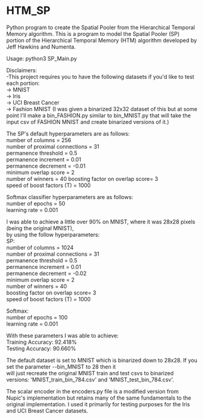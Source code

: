 # HTM_SP
Python program to create the Spatial Pooler from the Hierarchical Temporal Memory algorithm. This is a program to model the Spatial Pooler (SP) portion of the Hierarchical Temporal Memory (HTM) algorithm developed by Jeff Hawkins and Numenta.

Usage: python3 SP_Main.py

Disclaimers:  
              -This project requires you to have the following datasets if you'd like to test each portion:  
                -> MNIST  
                -> Iris  
                -> UCI Breast Cancer  
                -> Fashion MNIST (I was given a binarized 32x32 dataset of this but at some point I'll make a bin_FASHION.py similar to bin_MNIST.py that will take the input csv of FASHION MNIST and create binarized versions of it.)  


The SP's default hyperparameters are as follows:  
number of columns               = 256  
number of proximal connections  = 31  
permanence threshold            = 0.5  
permanence increment            = 0.01  
permanence decrement            = -0.01  
minimum overlap score           = 2  
number of winners               = 40
boosting factor on overlap score= 3  
speed of boost factors (T)      = 1000  

Softmax classifier hyperparameters are as follows:  
number of epochs  = 50  
learning rate     = 0.001  

I was able to achieve a little over 90% on MNIST, where it was 28x28 pixels (being the original MNIST),  
by using the follow hyperparameters:  
SP:  
number of columns               = 1024  
number of proximal connections  = 31  
permanence threshold            = 0.5  
permanence increment            = 0.01  
permanence decrement            = -0.02  
minimum overlap score           = 2  
number of winners               = 40  
boosting factor on overlap score= 3  
speed of boost factors (T)      = 1000  

Softmax:  
number of epochs  = 100  
learning rate     = 0.001  

With these parameters I was able to achieve:  
Training Accuracy: 92.418%  
 Testing Accuracy: 90.660%  


The default dataset is set to MNIST which is binarized down to 28x28. If you set the parameter --bin_MNIST to 28 then it  
will just recreate the original MNIST train and test csvs to binarized versions: 'MNIST_train_bin_784.csv' and 'MNIST_test_bin_784.csv'.

The scalar encoder in the encoders.py file is a modified version from Nupic's implementation but retains many of the same fundamentals to the original implementation. I used it primarily for testing purposes for the Iris and UCI Breast Cancer datasets. 

